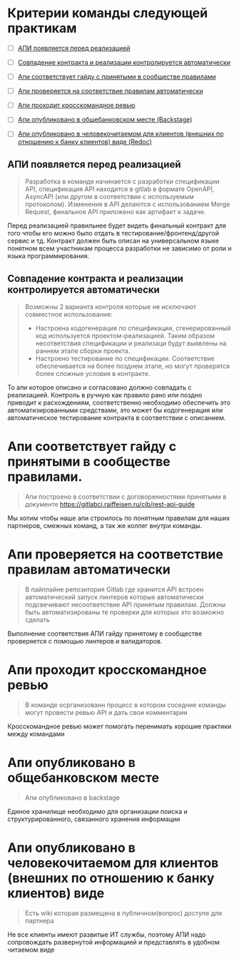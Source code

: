 # Критерии команды следующей практикам

- [ ] [АПИ появляется перед реализацией](#апи-появляется-перед-реализацией)
- [ ] [Совпадение контракта и реализации контролируется автоматически](#совпадение-контракта-и-реализации-контролируется-автоматически)
- [ ] [Апи соответствует гайду с принятыми в сообществе правилами](#апи-соответствует-гайду-с-принятыми-в-сообществе-правилами)
- [ ] [Апи проверяется на соответствие правилам автоматически](#апи-проверяется-на-соответствие-правилам-автоматически)
- [ ] [Апи проходит кросскомандное ревью](#апи-проходит-кросскомандное-ревью)
- [ ] [Апи опубликовано в общебанковском месте (Backstage)](#апи-опубликовано-в-общебанковском-месте)
- [ ] [Апи опубликовано в человекочитаемом для клиентов (внешних по отношению к банку клиентов) виде (Redoc)](#апи-опубликовано-в-человекочитаемом-для-клиентов-внешних-по-отношению-к-банку-клиентов-виде)


## АПИ появляется перед реализацией
> Разработка в команде начинается с разработки спецификации API, спецификация API находится в gitlab в формате OpenAPI, AsyncAPI (или другом в соответствии с используемым протоколом).
Изменения в API делаются с использованием Merge Request, финальное API приложено как артифакт к задаче.

Перед реализацией правильнее будет видеть финальный контракт для того чтобы его можно было отдать в тестирование/фронтенд/другой сервис и тд. Контракт должен быть описан на универсальном языке понятном всем участникам процесса разработки не зависимо от роли и языка программирования.


## Совпадение контракта и реализации контролируется автоматически
> Возможны 2 варианта контроля которые не исключают совместное использование:
> - Настроена кодогенерация по спецификации, сгенерированный код используется проектом-реализацией. Таким образом несответствия спецификации и реализаци будут выявлены на раннем этапе сборки проекта.
> - Настроено тестирование по спецификации. Соответствие обеспечивается на более позднем этапе, но могут проверятся более сложные условия в контракте.

То апи которое описано и согласовано должно совпадать с реализацией. 
Контроль в ручную как правило рано или поздно приводит к расхождениям, соответственно необходимо обеспечить это автоматизированными средствами, это может бы кодогенерация или автоматическое тестирование контракта в соответствии с описанием.

# Апи соответствует гайду с принятыми в сообществе правилами.
> Апи построено в соответствии с договоренностями принятыми в документе https://gitlabci.raiffeisen.ru/cib/rest-api-guide

Мы хотим чтобы наше апи строилось по понятным правилам для наших партнеров, смежных команд, а так же коллег внутри команды.

# Апи проверяется на соответствие правилам автоматически
> В пайплайне репозитория Gitlab где хранится API встроен автоматический запуск линтеров которые автоматически подсвечивают несоответствие API принятым правилам. Должны быть автоматизированы те проверки для которых это возможно сделать

Выполнение соответствия АПИ гайду принятому в сообществе проверяется с помощью линтеров и валидаторов.

# Апи проходит кросскомандное ревью
> В команде осрганизованн процесс в котором соседние команды могут провести ревью API и дать свои комментарии

Кросскомандное ревью может помогать перенимать хорошие практики между командами

# Апи опубликовано в общебанковском месте
> Апи опубликовано в backstage

Единое хранилище необходимо для организации поиска и структурированного, связанного хранения информации

# Апи опубликовано в человекочитаемом для клиентов (внешних по отношению к банку клиентов) виде
> Есть wiki которая размещена в публичном(вопрос) доступе для партнера

Не все клиенты имеют развитые ИТ службы, поэтому АПИ надо сопровождать развернутой информацией и представлять в удобном читаемом виде
